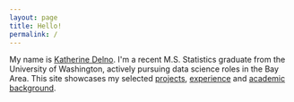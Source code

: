 ```yaml
---
layout: page
title: Hello!
permalink: /
---
```


My name is [Katherine Delno](/about). I'm a recent M.S. Statistics graduate from the University of Washington, actively pursuing data science roles in the Bay Area. This site showcases my selected [projects](/projects), [experience](/experience) and [academic background](/education).

